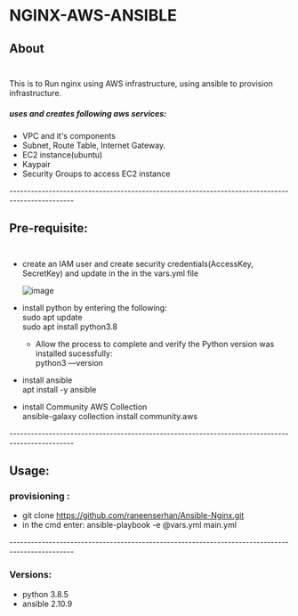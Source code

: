 # NGINX-AWS-ANSIBLE <br/>

## About <br/><br/>
This is to Run nginx using AWS infrastructure, using ansible to provision infrastructure.<br/>
##### uses and creates following aws services:<br/>
* VPC and it's components
* Subnet, Route Table, Internet Gateway.
* EC2 instance(ubuntu)
* Kaypair
* Security Groups to access EC2 instance

------------------------------------------------------------------------------------------------<br/>
## Pre-requisite:<br/><br/>
* create an IAM user and create security credentials(AccessKey, SecretKey) and update in the in the vars.yml file 

  ![image](https://user-images.githubusercontent.com/82150368/118038314-a2476480-b377-11eb-8709-099f2f59909d.png)

* install python by entering the following:<br/>
  sudo apt update<br/>
  sudo apt install python3.8  
  * Allow the process to complete and verify the Python version was installed sucessfully:<br/>
  python3 ––version
* install ansible<br/>
  apt install -y ansible
* install Community AWS Collection<br/>
  ansible-galaxy collection install community.aws
  
------------------------------------------------------------------------------------------------<br/>

## Usage:<br/>
### provisioning :<br/>
* git clone https://github.com/raneenserhan/Ansible-Nginx.git
* in the cmd enter: ansible-playbook -e @vars.yml main.yml

------------------------------------------------------------------------------------------------<br/>
### Versions:
* python 3.8.5
* ansible 2.10.9

